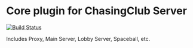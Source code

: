 # Core plugin for ChasingClub Server

[![Build Status](https://github.com/ChasingClub/Core/actions/workflows/maven.yml/badge.svg)](https://github.com/ChasingClub/Core/actions/workflows/maven.yml)

Includes Proxy, Main Server, Lobby Server, Spaceball, etc.
